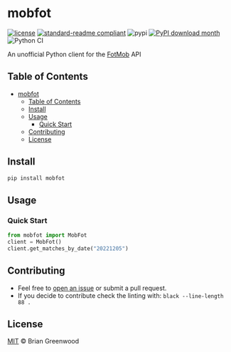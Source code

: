 # mobfot

[![license](https://img.shields.io/github/license/bgrnwd/mobfot.svg)](LICENSE)
[![standard-readme compliant](https://img.shields.io/badge/readme%20style-standard-brightgreen.svg?style=flat-square)](https://github.com/RichardLitt/standard-readme)
![pypi](https://img.shields.io/pypi/v/mobfot?color=green)
[![PyPI download month](https://img.shields.io/pypi/dm/mobfot.svg)](https://pypi.python.org/pypi/mobfot/)
![Python CI](https://github.com/bgrnwd/mobfot/workflows/Python%20CI/badge.svg)

An unofficial Python client for the [FotMob](https://www.fotmob.com/) API

## Table of Contents

- [mobfot](#mobfot)
  - [Table of Contents](#table-of-contents)
  - [Install](#install)
  - [Usage](#usage)
    - [Quick Start](#quick-start)
  - [Contributing](#contributing)
  - [License](#license)

## Install

```sh
pip install mobfot
```

## Usage

### Quick Start

```python
from mobfot import MobFot
client = MobFot()
client.get_matches_by_date("20221205")
```

## Contributing

- Feel free to [open an issue](https://github.com/bgrnwd/mobfot/issues/new) or submit a pull request.
- If you decide to contribute check the linting with: `black --line-length 88 .`

## License

[MIT](./LICENSE) © Brian Greenwood
